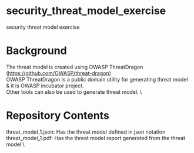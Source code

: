 # security_threat_model_exercise
security threat model exercise

# Background
The threat model is created using OWASP ThreatDragon (https://github.com/OWASP/threat-dragon) \
OWASP ThreatDragon is a public domain utility for generating threat model & it is OWASP incubator project.\
Other tools can also be used to generate threat model. \

# Repository Contents
threat_model_1.json: Has the threat model defined in json notation \
threat_model_1.pdf: Has the threat model report generated from the threat model \
